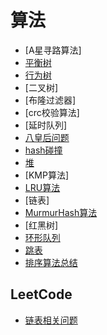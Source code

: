

# 算法

- [A星寻路算法]
- [平衡树](balance_tree.md)
- [行为树](behavior_tree.md)
- [二叉树]
- [布隆过滤器]
- [crc校验算法]
- [延时队列]
- [八皇后问题](eight_queen.md)
- [hash碰撞](hash_collision.md)
- [堆](heap.md)
- [KMP算法]
- [LRU算法](lru.md)
- [链表]
- [MurmurHash算法](murmur_hash.md)
- [红黑树]
- [环形队列](ring_buffer.md)
- [跳表](skiplist.md)
- [排序算法总结](sort.md)

## LeetCode

- [链表相关问题](LEETCODE/link_list.md)

